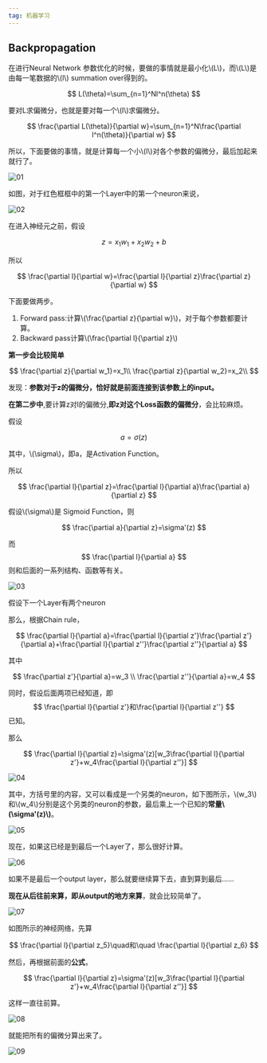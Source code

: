```yaml
---
tag: 机器学习
---
```



## Backpropagation



在进行Neural Network 参数优化的时候，要做的事情就是最小化\\(L\\)，而\\(L\\)是由每一笔数据的\\(l\\) summation over得到的。





$$
L(\theta)=\sum_{n=1}^Nl^n(\theta)
$$




要对L求偏微分，也就是要对每一个\\(l\\)求偏微分。


$$
\frac{\partial L(\theta)}{\partial w}=\sum_{n=1}^N\frac{\partial l^n(\theta)}{\partial w}
$$


所以，下面要做的事情，就是计算每一个小\\(l\\)对各个参数的偏微分，最后加起来就行了。



![01](https://i.loli.net/2018/12/20/5c1ae1a19a13e.png)



如图，对于红色框框中的第一个Layer中的第一个neuron来说，



![02](https://i.loli.net/2018/12/20/5c1ae1a1c3f05.png)



在进入神经元之前，假设


$$
z=x_1w_1+x_2w_2+b
$$




所以


$$
\frac{\partial l}{\partial w}=\frac{\partial l}{\partial z}\frac{\partial z}{\partial w}
$$




下面要做两步。

1. Forward pass:计算\\(\frac{\partial z}{\partial w}\\)，对于每个参数都要计算。
2. Backward pass计算\\(\frac{\partial l}{\partial z}\\)



**第一步会比较简单**


$$
\frac{\partial z}{\partial w_1}=x_1\\
\frac{\partial z}{\partial w_2}=x_2\\
$$


发现：**参数对于z的偏微分，恰好就是前面连接到该参数上的input。**



**在第二步中**,要计算z对l的偏微分,**即z对这个Loss函数的偏微分**，会比较麻烦。





假设




$$
a=\sigma(z)
$$


其中，\\(\sigma\\)，即a，是Activation Function。



所以


$$
\frac{\partial l}{\partial z}=\frac{\partial l}{\partial a}\frac{\partial a}{\partial z}
$$


假设\\(\sigma\\)是 Sigmoid Function，则


$$
\frac{\partial a}{\partial z}=\sigma'(z)
$$




而 
$$
\frac{\partial l}{\partial a}
$$
则和后面的一系列结构、函数等有关。



![03](https://i.loli.net/2018/12/20/5c1ae1a1c40ab.png)



假设下一个Layer有两个neuron



那么，根据Chain rule，


$$
\frac{\partial l}{\partial a}=\frac{\partial l}{\partial z'}\frac{\partial z'}{\partial a}+\frac{\partial l}{\partial z''}\frac{\partial z''}{\partial a}
$$


其中


$$
\frac{\partial z'}{\partial a}=w_3 \\
\frac{\partial z''}{\partial a}=w_4
$$


同时，假设后面两项已经知道，即
$$
\frac{\partial l}{\partial z'}和\frac{\partial l}{\partial z''}
$$
已知。





那么


$$
\frac{\partial l}{\partial z}=\sigma'(z)[w_3\frac{\partial l}{\partial z'}+w_4\frac{\partial l}{\partial z''}]
$$




![04](https://i.loli.net/2018/12/20/5c1ae1a1c68ea.png)



其中，方括号里的内容，又可以看成是一个另类的neuron，如下图所示，\\(w_3\\)和\\(w_4\\)分别是这个另类的neuron的参数，最后乘上一个已知的**常量\\(\sigma'(z)\\)**。

![05](https://i.loli.net/2018/12/20/5c1ae1a1c3e24.png)





现在，如果这已经是到最后一个Layer了，那么很好计算。

![06](https://i.loli.net/2018/12/20/5c1ae1a1c3e9c.png)





如果不是最后一个output layer，那么就要继续算下去，直到算到最后......







**现在从后往前来算，即从output的地方来算**，就会比较简单了。

![07](https://i.loli.net/2018/12/20/5c1ae1a1c6697.png)

如图所示的神经网络，先算


$$
\frac{\partial l}{\partial z_5}\quad和\quad \frac{\partial l}{\partial z_6}
$$


然后，再根据前面的**公式**，


$$
\frac{\partial l}{\partial z}=\sigma'(z)[w_3\frac{\partial l}{\partial z'}+w_4\frac{\partial l}{\partial z''}]
$$


这样一直往前算。



![08](https://i.loli.net/2018/12/20/5c1ae1a1c673f.png)



就能把所有的偏微分算出来了。

![09](https://i.loli.net/2018/12/20/5c1ae1a23d42b.png)




